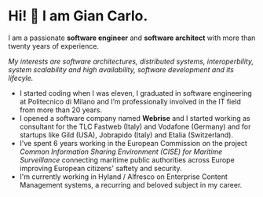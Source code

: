 # Hi! :wave: I am Gian Carlo.

I am a passionate **software engineer** and **software architect** with more than twenty years of experience. 

*My interests are software architectures, distributed systems, interoperbility, system scalability and high availability, software development and its lifecyle.*

- I started coding when I was eleven, I graduated in software engineering at Politecnico di Milano and I’m professionally involved in the IT field from more than 20 years.
- I opened a software company named **Webrise** and I started working as consultant for the TLC Fastweb (Italy) and Vodafone (Germany) and for startups like Gild (USA), Jobrapido (Italy) and Etalia (Switzerland).
- I've spent 6 years working in the European Commission on the project *Common Information Sharing Environment (CISE) for Maritime Surveillance* connecting maritime public authorities across Europe improving European citizens' saftety and security.
- I'm currently working in Hyland / Alfresco on Enterprise Content Management systems, a recurring and beloved subject in my career. 
